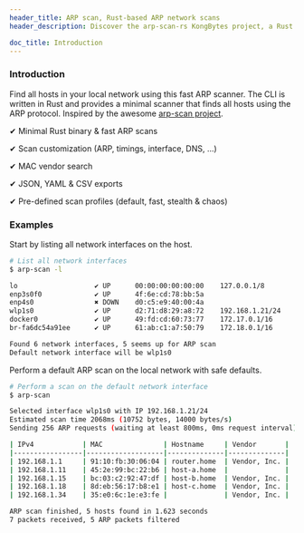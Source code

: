 ```yaml
--- 
header_title: ARP scan, Rust-based ARP network scans
header_description: Discover the arp-scan-rs KongBytes project, a Rust rewrite of the ARP scanner CLI that performs local network discovery  using the ARP protocol

doc_title: Introduction
--- 
```


### Introduction

Find all hosts in your local network using this fast ARP scanner. The CLI is written in Rust and provides a minimal scanner that finds all hosts using the ARP protocol. Inspired by the awesome [arp-scan project](https://github.com/royhills/arp-scan).

✔ Minimal Rust binary & fast ARP scans

✔ Scan customization (ARP, timings, interface, DNS, ...)

✔ MAC vendor search

✔ JSON, YAML & CSV exports

✔ Pre-defined scan profiles (default, fast, stealth & chaos)

### Examples

Start by listing all network interfaces on the host.

```bash
# List all network interfaces
$ arp-scan -l

lo                   ✔ UP      00:00:00:00:00:00    127.0.0.1/8
enp3s0f0             ✔ UP      4f:6e:cd:78:bb:5a    
enp4s0               ✖ DOWN    d0:c5:e9:40:00:4a    
wlp1s0               ✔ UP      d2:71:d8:29:a8:72    192.168.1.21/24
docker0              ✔ UP      49:fd:cd:60:73:77    172.17.0.1/16
br-fa6dc54a91ee      ✔ UP      61:ab:c1:a7:50:79    172.18.0.1/16

Found 6 network interfaces, 5 seems up for ARP scan
Default network interface will be wlp1s0
```

Perform a default ARP scan on the local network with safe defaults.

```bash
# Perform a scan on the default network interface
$ arp-scan

Selected interface wlp1s0 with IP 192.168.1.21/24
Estimated scan time 2068ms (10752 bytes, 14000 bytes/s)
Sending 256 ARP requests (waiting at least 800ms, 0ms request interval)

| IPv4            | MAC               | Hostname     | Vendor       |
|-----------------|-------------------|--------------|--------------|
| 192.168.1.1     | 91:10:fb:30:06:04 | router.home  | Vendor, Inc. |
| 192.168.1.11    | 45:2e:99:bc:22:b6 | host-a.home  |              |
| 192.168.1.15    | bc:03:c2:92:47:df | host-b.home  | Vendor, Inc. |
| 192.168.1.18    | 8d:eb:56:17:b8:e1 | host-c.home  | Vendor, Inc. |
| 192.168.1.34    | 35:e0:6c:1e:e3:fe |              | Vendor, Inc. |

ARP scan finished, 5 hosts found in 1.623 seconds
7 packets received, 5 ARP packets filtered
```
